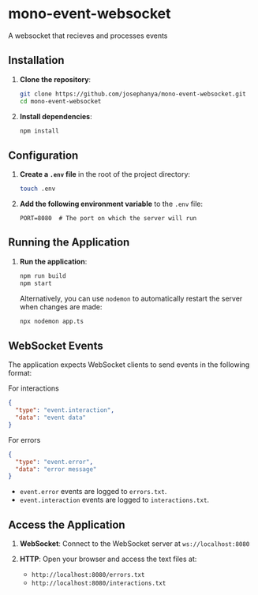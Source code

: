 # mono-event-websocket

A websocket that recieves and processes events

## Installation

1. **Clone the repository**:
   ```bash
   git clone https://github.com/josephanya/mono-event-websocket.git
   cd mono-event-websocket
   ```

2. **Install dependencies**:
   ```bash
   npm install
   ```

## Configuration

1. **Create a `.env` file** in the root of the project directory:
   ```bash
   touch .env
   ```

2. **Add the following environment variable** to the `.env` file:
   ```env
   PORT=8080  # The port on which the server will run
   ```

## Running the Application

1. **Run the application**:
   ```bash
   npm run build
   npm start
   ```

   Alternatively, you can use `nodemon` to automatically restart the server when changes are made:
   ```bash
   npx nodemon app.ts
   ```

## WebSocket Events

The application expects WebSocket clients to send events in the following format:

For interactions

```json
{
  "type": "event.interaction",
  "data": "event data"
}
```
For errors

```json
{
  "type": "event.error",
  "data": "error message"
}
```

- `event.error` events are logged to `errors.txt`.
- `event.interaction` events are logged to `interactions.txt`.


## Access the Application
1. **WebSocket**: Connect to the WebSocket server at `ws://localhost:8080`

2. **HTTP**: Open your browser and access the text files at:
     - `http://localhost:8080/errors.txt`
     - `http://localhost:8080/interactions.txt`